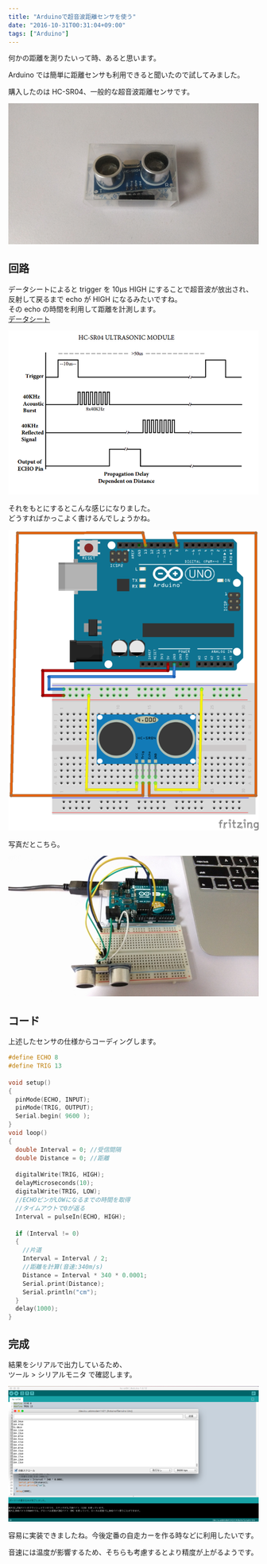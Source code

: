```yaml
---
title: "Arduinoで超音波距離センサを使う"
date: "2016-10-31T00:31:04+09:00"
tags: ["Arduino"]
---
```


何かの距離を測りたいって時、あると思います。

Arduino では簡単に距離センサも利用できると聞いたので試してみました。

購入したのは HC-SR04、一般的な超音波距離センサです。

![](20161029233734.jpeg)

## 回路

データシートによると trigger を 10μs HIGH にすることで超音波が放出され、反射して戻るまで echo が HIGH になるみたいですね。  
その echo の時間を利用して距離を計測します。  
[データシート](http://akizukidenshi.com/download/ds/sainsmar/hc-sr04_ultrasonic_module_user_guidejohn.pdf)

![](20161030002242.png)

それをもとにするとこんな感じになりました。  
どうすればかっこよく書けるんでしょうかね。

![](20161031000848.png)

写真だとこちら。

![](20161029233735.jpeg)

## コード

上述したセンサの仕様からコーディングします。

```c
#define ECHO 8
#define TRIG 13

void setup()
{
  pinMode(ECHO, INPUT);
  pinMode(TRIG, OUTPUT);
  Serial.begin( 9600 );
}
void loop()
{
  double Interval = 0; //受信間隔
  double Distance = 0; //距離

  digitalWrite(TRIG, HIGH);
  delayMicroseconds(10);
  digitalWrite(TRIG, LOW);
  //ECHOピンがLOWになるまでの時間を取得
  //タイムアウトで0が返る
  Interval = pulseIn(ECHO, HIGH);

  if (Interval != 0)
  {
    //片道
    Interval = Interval / 2;
    //距離を計算(音速:340m/s)
    Distance = Interval * 340 * 0.0001;
    Serial.print(Distance);
    Serial.println("cm");
  }
  delay(1000);
}
```

## 完成

結果をシリアルで出力しているため、  
ツール > シリアルモニタ で確認します。

![](20161029232913.png)

容易に実装できましたね。今後定番の自走カーを作る時などに利用したいです。

音速には温度が影響するため、そちらも考慮するとより精度が上がるようです。
